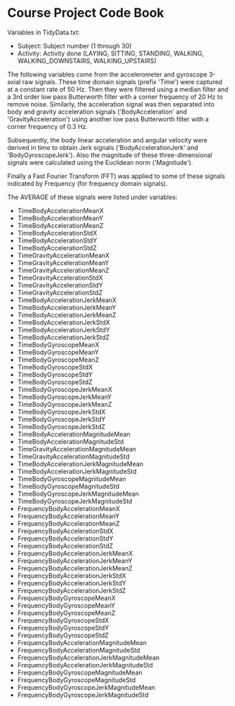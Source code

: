 Course Project Code Book
========================================================

Variables in TidyData.txt:
* Subject: Subject number (1 through 30)
* Activity: Activity done (LAYING, SITTING, STANDING, WALKING, WALKING_DOWNSTAIRS, WALKING_UPSTAIRS)

The following variables come from the accelerometer and gyroscope 3-axial raw signals. These time domain signals (prefix 'Time') were captured at a constant rate of 50 Hz. Then they were filtered using a median filter and a 3rd order low pass Butterworth filter with a corner frequency of 20 Hz to remove noise. Similarly, the acceleration signal was then separated into body and gravity acceleration signals ('BodyAcceleration' and 'GravityAcceleration') using another low pass Butterworth filter with a corner frequency of 0.3 Hz. 

Subsequently, the body linear acceleration and angular velocity were derived in time to obtain Jerk signals ('BodyAccelerationJerk' and 'BodyGyroscopeJerk'). Also the magnitude of these three-dimensional signals were calculated using the Euclidean norm ('Magnitude'). 

Finally a Fast Fourier Transform (FFT) was applied to some of these signals indicated by Frequency (for frequency domain signals). 

The AVERAGE of these signals were listed under variables:  
* TimeBodyAccelerationMeanX
* TimeBodyAccelerationMeanY
* TimeBodyAccelerationMeanZ
* TimeBodyAccelerationStdX
* TimeBodyAccelerationStdY
* TimeBodyAccelerationStdZ
* TimeGravityAccelerationMeanX
* TimeGravityAccelerationMeanY
* TimeGravityAccelerationMeanZ
* TimeGravityAccelerationStdX
* TimeGravityAccelerationStdY
* TimeGravityAccelerationStdZ
* TimeBodyAccelerationJerkMeanX
* TimeBodyAccelerationJerkMeanY
* TimeBodyAccelerationJerkMeanZ
* TimeBodyAccelerationJerkStdX
* TimeBodyAccelerationJerkStdY
* TimeBodyAccelerationJerkStdZ
* TimeBodyGyroscopeMeanX
* TimeBodyGyroscopeMeanY
* TimeBodyGyroscopeMeanZ
* TimeBodyGyroscopeStdX
* TimeBodyGyroscopeStdY
* TimeBodyGyroscopeStdZ
* TimeBodyGyroscopeJerkMeanX
* TimeBodyGyroscopeJerkMeanY
* TimeBodyGyroscopeJerkMeanZ
* TimeBodyGyroscopeJerkStdX
* TimeBodyGyroscopeJerkStdY
* TimeBodyGyroscopeJerkStdZ
* TimeBodyAccelerationMagnitudeMean
* TimeBodyAccelerationMagnitudeStd
* TimeGravityAccelerationMagnitudeMean
* TimeGravityAccelerationMagnitudeStd
* TimeBodyAccelerationJerkMagnitudeMean
* TimeBodyAccelerationJerkMagnitudeStd
* TimeBodyGyroscopeMagnitudeMean
* TimeBodyGyroscopeMagnitudeStd
* TimeBodyGyroscopeJerkMagnitudeMean
* TimeBodyGyroscopeJerkMagnitudeStd
* FrequencyBodyAccelerationMeanX
* FrequencyBodyAccelerationMeanY
* FrequencyBodyAccelerationMeanZ
* FrequencyBodyAccelerationStdX
* FrequencyBodyAccelerationStdY
* FrequencyBodyAccelerationStdZ
* FrequencyBodyAccelerationJerkMeanX
* FrequencyBodyAccelerationJerkMeanY
* FrequencyBodyAccelerationJerkMeanZ
* FrequencyBodyAccelerationJerkStdX
* FrequencyBodyAccelerationJerkStdY
* FrequencyBodyAccelerationJerkStdZ
* FrequencyBodyGyroscopeMeanX
* FrequencyBodyGyroscopeMeanY
* FrequencyBodyGyroscopeMeanZ
* FrequencyBodyGyroscopeStdX
* FrequencyBodyGyroscopeStdY
* FrequencyBodyGyroscopeStdZ
* FrequencyBodyAccelerationMagnitudeMean
* FrequencyBodyAccelerationMagnitudeStd
* FrequencyBodyAccelerationJerkMagnitudeMean
* FrequencyBodyAccelerationJerkMagnitudeStd
* FrequencyBodyGyroscopeMagnitudeMean
* FrequencyBodyGyroscopeMagnitudeStd
* FrequencyBodyGyroscopeJerkMagnitudeMean
* FrequencyBodyGyroscopeJerkMagnitudeStd
